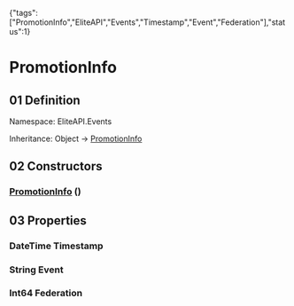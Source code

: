 {"tags":["PromotionInfo","EliteAPI","Events","Timestamp","Event","Federation"],"status":1}

# PromotionInfo

## 01 Definition

Namespace: <span class='code'>EliteAPI.Events</span>

Inheritance: <span class='code'>Object</span> → <span class='code'>[PromotionInfo](../../EliteAPI/Events/PromotionInfo.html)</span>

## 02 Constructors

### <span class='code'>[PromotionInfo](../../EliteAPI/Events/PromotionInfo.html)</span> ()

## 03 Properties

### <span class='code'>DateTime</span> Timestamp

### <span class='code'>String</span> Event

### <span class='code'>Int64</span> Federation

